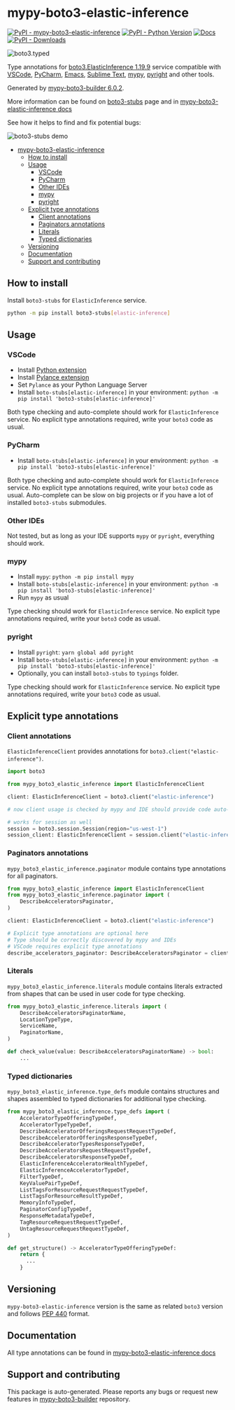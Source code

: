 <a id="mypy-boto3-elastic-inference"></a>

# mypy-boto3-elastic-inference

[![PyPI - mypy-boto3-elastic-inference](https://img.shields.io/pypi/v/mypy-boto3-elastic-inference.svg?color=blue)](https://pypi.org/project/mypy-boto3-elastic-inference)
[![PyPI - Python Version](https://img.shields.io/pypi/pyversions/mypy-boto3-elastic-inference.svg?color=blue)](https://pypi.org/project/mypy-boto3-elastic-inference)
[![Docs](https://img.shields.io/readthedocs/mypy-boto3-builder.svg?color=blue)](https://mypy-boto3-builder.readthedocs.io/)
[![PyPI - Downloads](https://img.shields.io/pypi/dw/mypy-boto3-elastic-inference?color=blue)](https://pypistats.org/packages/mypy-boto3-elastic-inference)

![boto3.typed](https://github.com/vemel/mypy_boto3_builder/raw/master/logo.png)

Type annotations for
[boto3.ElasticInference 1.19.9](https://boto3.amazonaws.com/v1/documentation/api/1.19.9/reference/services/elastic-inference.html#ElasticInference)
service compatible with [VSCode](https://code.visualstudio.com/),
[PyCharm](https://www.jetbrains.com/pycharm/),
[Emacs](https://www.gnu.org/software/emacs/),
[Sublime Text](https://www.sublimetext.com/),
[mypy](https://github.com/python/mypy),
[pyright](https://github.com/microsoft/pyright) and other tools.

Generated by
[mypy-boto3-builder 6.0.2](https://github.com/vemel/mypy_boto3_builder).

More information can be found on
[boto3-stubs](https://pypi.org/project/boto3-stubs/) page and in
[mypy-boto3-elastic-inference docs](https://vemel.github.io/boto3_stubs_docs/mypy_boto3_elastic_inference/)

See how it helps to find and fix potential bugs:

![boto3-stubs demo](https://github.com/vemel/mypy_boto3_builder/raw/master/demo.gif)

- [mypy-boto3-elastic-inference](#mypy-boto3-elastic-inference)
  - [How to install](#how-to-install)
  - [Usage](#usage)
    - [VSCode](#vscode)
    - [PyCharm](#pycharm)
    - [Other IDEs](#other-ides)
    - [mypy](#mypy)
    - [pyright](#pyright)
  - [Explicit type annotations](#explicit-type-annotations)
    - [Client annotations](#client-annotations)
    - [Paginators annotations](#paginators-annotations)
    - [Literals](#literals)
    - [Typed dictionaries](#typed-dictionaries)
  - [Versioning](#versioning)
  - [Documentation](#documentation)
  - [Support and contributing](#support-and-contributing)

<a id="how-to-install"></a>

## How to install

Install `boto3-stubs` for `ElasticInference` service.

```bash
python -m pip install boto3-stubs[elastic-inference]
```

<a id="usage"></a>

## Usage

<a id="vscode"></a>

### VSCode

- Install
  [Python extension](https://marketplace.visualstudio.com/items?itemName=ms-python.python)
- Install
  [Pylance extension](https://marketplace.visualstudio.com/items?itemName=ms-python.vscode-pylance)
- Set `Pylance` as your Python Language Server
- Install `boto-stubs[elastic-inference]` in your environment:
  `python -m pip install 'boto3-stubs[elastic-inference]'`

Both type checking and auto-complete should work for `ElasticInference`
service. No explicit type annotations required, write your `boto3` code as
usual.

<a id="pycharm"></a>

### PyCharm

- Install `boto-stubs[elastic-inference]` in your environment:
  `python -m pip install 'boto3-stubs[elastic-inference]'`

Both type checking and auto-complete should work for `ElasticInference`
service. No explicit type annotations required, write your `boto3` code as
usual. Auto-complete can be slow on big projects or if you have a lot of
installed `boto3-stubs` submodules.

<a id="other-ides"></a>

### Other IDEs

Not tested, but as long as your IDE supports `mypy` or `pyright`, everything
should work.

<a id="mypy"></a>

### mypy

- Install `mypy`: `python -m pip install mypy`
- Install `boto-stubs[elastic-inference]` in your environment:
  `python -m pip install 'boto3-stubs[elastic-inference]'`
- Run `mypy` as usual

Type checking should work for `ElasticInference` service. No explicit type
annotations required, write your `boto3` code as usual.

<a id="pyright"></a>

### pyright

- Install `pyright`: `yarn global add pyright`
- Install `boto-stubs[elastic-inference]` in your environment:
  `python -m pip install 'boto3-stubs[elastic-inference]'`
- Optionally, you can install `boto3-stubs` to `typings` folder.

Type checking should work for `ElasticInference` service. No explicit type
annotations required, write your `boto3` code as usual.

<a id="explicit-type-annotations"></a>

## Explicit type annotations

<a id="client-annotations"></a>

### Client annotations

`ElasticInferenceClient` provides annotations for
`boto3.client("elastic-inference")`.

```python
import boto3

from mypy_boto3_elastic_inference import ElasticInferenceClient

client: ElasticInferenceClient = boto3.client("elastic-inference")

# now client usage is checked by mypy and IDE should provide code auto-complete

# works for session as well
session = boto3.session.Session(region="us-west-1")
session_client: ElasticInferenceClient = session.client("elastic-inference")
```

<a id="paginators-annotations"></a>

### Paginators annotations

`mypy_boto3_elastic_inference.paginator` module contains type annotations for
all paginators.

```python
from mypy_boto3_elastic_inference import ElasticInferenceClient
from mypy_boto3_elastic_inference.paginator import (
    DescribeAcceleratorsPaginator,
)

client: ElasticInferenceClient = boto3.client("elastic-inference")

# Explicit type annotations are optional here
# Type should be correctly discovered by mypy and IDEs
# VSCode requires explicit type annotations
describe_accelerators_paginator: DescribeAcceleratorsPaginator = client.get_paginator("describe_accelerators")
```

<a id="literals"></a>

### Literals

`mypy_boto3_elastic_inference.literals` module contains literals extracted from
shapes that can be used in user code for type checking.

```python
from mypy_boto3_elastic_inference.literals import (
    DescribeAcceleratorsPaginatorName,
    LocationTypeType,
    ServiceName,
    PaginatorName,
)

def check_value(value: DescribeAcceleratorsPaginatorName) -> bool:
    ...
```

<a id="typed-dictionaries"></a>

### Typed dictionaries

`mypy_boto3_elastic_inference.type_defs` module contains structures and shapes
assembled to typed dictionaries for additional type checking.

```python
from mypy_boto3_elastic_inference.type_defs import (
    AcceleratorTypeOfferingTypeDef,
    AcceleratorTypeTypeDef,
    DescribeAcceleratorOfferingsRequestRequestTypeDef,
    DescribeAcceleratorOfferingsResponseTypeDef,
    DescribeAcceleratorTypesResponseTypeDef,
    DescribeAcceleratorsRequestRequestTypeDef,
    DescribeAcceleratorsResponseTypeDef,
    ElasticInferenceAcceleratorHealthTypeDef,
    ElasticInferenceAcceleratorTypeDef,
    FilterTypeDef,
    KeyValuePairTypeDef,
    ListTagsForResourceRequestRequestTypeDef,
    ListTagsForResourceResultTypeDef,
    MemoryInfoTypeDef,
    PaginatorConfigTypeDef,
    ResponseMetadataTypeDef,
    TagResourceRequestRequestTypeDef,
    UntagResourceRequestRequestTypeDef,
)

def get_structure() -> AcceleratorTypeOfferingTypeDef:
    return {
      ...
    }
```

<a id="versioning"></a>

## Versioning

`mypy-boto3-elastic-inference` version is the same as related `boto3` version
and follows [PEP 440](https://www.python.org/dev/peps/pep-0440/) format.

<a id="documentation"></a>

## Documentation

All type annotations can be found in
[mypy-boto3-elastic-inference docs](https://vemel.github.io/boto3_stubs_docs/mypy_boto3_elastic_inference/)

<a id="support-and-contributing"></a>

## Support and contributing

This package is auto-generated. Please reports any bugs or request new features
in [mypy-boto3-builder](https://github.com/vemel/mypy_boto3_builder/issues/)
repository.
